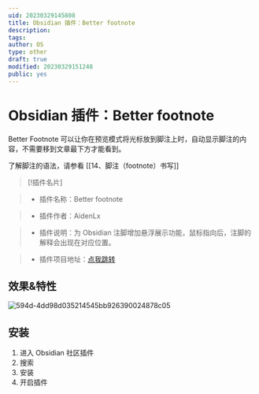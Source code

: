 ```yaml
---
uid: 20230329145808
title: Obsidian 插件：Better footnote
description: 
tags: 
author: OS
type: other
draft: true
modified: 20230329151248
public: yes
---
```


# Obsidian 插件：Better footnote

Better Footnote 可以让你在预览模式将光标放到脚注上时，自动显示脚注的内容，不需要移到文章最下方才能看到。

了解脚注的语法，请参看 [[14、脚注（footnote）书写]]

>[!插件名片]

>- 插件名称：Better footnote

>- 插件作者：AidenLx

>- 插件说明：为 Obsidian 注脚增加悬浮展示功能，鼠标指向后，注脚的解释会出现在对应位置。

>- 插件项目地址：[点我跳转](https://github.com/aidenlx/better-fn)

## 效果&特性

![594d-4dd98d035214545bb926390024878c05](https://s1.vika.cn/space/2023/03/15/42a9527f806b49f794d5a45e91f41899)

## 安装

1. 进入 Obsidian 社区插件
2. 搜索
3. 安装
4. 开启插件

